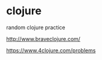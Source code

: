 # clojure

random clojure practice

http://www.braveclojure.com/

https://www.4clojure.com/problems
